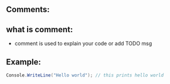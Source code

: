 ## Comments:

## what is comment:
- comment is used to explain your code or add TODO msg 

## Example:
```csharp
Console.WriteLine("Hello world"); // this prints hello world
```
